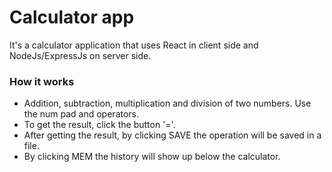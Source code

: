 # Calculator app

It's a calculator application that uses React in client side and NodeJs/ExpressJs on server side.

### How it works
* Addition, subtraction, multiplication and division of two numbers. Use the num pad and operators.
* To get the result, click the button '='.
* After getting the result, by clicking SAVE the operation will be saved in a file.
* By clicking MEM the history will show up below the calculator.
